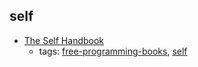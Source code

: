 self 
---
* [The Self Handbook](http://handbook.selflanguage.org/current/)
    * tags: [free-programming-books](../tags/free-programming-books.md), [self](../tags/self.md)

